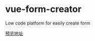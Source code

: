 # vue-form-creator

Low code platform for easily create form

<a href="https://imrz1015.github.io/vue-form-creator">预览地址</a>
